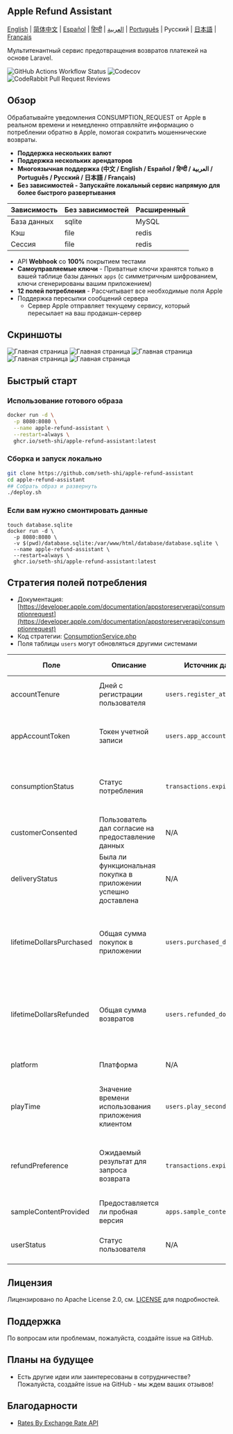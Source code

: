 
## Apple Refund Assistant

[English](./README.md) | [简体中文](./README.zh.md) | [Español](./README.es.md) | [हिन्दी](./README.hi.md) | [العربية](./README.ar.md) | [Português](./README.pt.md) | Русский | [日本語](./README.ja.md) | [Français](./README.fr.md)

Мультитенантный сервис предотвращения возвратов платежей на основе Laravel.

![GitHub Actions Workflow Status](https://img.shields.io/github/actions/workflow/status/seth-shi/apple-refund-assistant/laravel.yml)
![Codecov](https://img.shields.io/codecov/c/github/seth-shi/apple-refund-assistant)
![CodeRabbit Pull Request Reviews](https://img.shields.io/coderabbit/prs/github/seth-shi/apple-refund-assistant?utm_source=oss&utm_medium=github&utm_campaign=seth-shi%2Fapple-refund-assistant&labelColor=171717&color=FF570A&link=https%3A%2F%2Fcoderabbit.ai&label=CodeRabbit+Reviews)

## Обзор

Обрабатывайте уведомления CONSUMPTION_REQUEST от Apple в реальном времени и немедленно отправляйте информацию о потреблении обратно в Apple, помогая сократить мошеннические возвраты.


- **Поддержка нескольких валют**
- **Поддержка нескольких арендаторов**
- **Многоязычная поддержка (中文 / English / Español / हिन्दी / العربية / Português / Русский / 日本語 / Français)**
- **Без зависимостей - Запускайте локальный сервис напрямую для более быстрого развертывания**

| Зависимость | Без зависимостей |  Расширенный   |
|-----|--|-----|
|  База данных   | sqlite | MySQL |
|  Кэш   | file | redis  |
|   Сессия | file |  redis   |
- API **Webhook** со **100%** покрытием тестами
- **Самоуправляемые ключи** - Приватные ключи хранятся только в вашей таблице базы данных `apps` (с симметричным шифрованием, ключи сгенерированы вашим приложением)
- **12 полей потребления** - Рассчитывает все необходимые поля Apple
- Поддержка пересылки сообщений сервера
  - Сервер Apple отправляет текущему сервису, который пересылает на ваш продакшн-сервер

 
## Скриншоты
![Главная страница](assets/0.png)
![Главная страница](assets/1.png)
![Главная страница](assets/2.png)
![Главная страница](assets/3.png)
![Главная страница](assets/4.png)


## Быстрый старт
### Использование готового образа
```bash
docker run -d \
  -p 8080:8080 \
  --name apple-refund-assistant \
  --restart=always \
  ghcr.io/seth-shi/apple-refund-assistant:latest
```


### Сборка и запуск локально
```bash
git clone https://github.com/seth-shi/apple-refund-assistant
cd apple-refund-assistant
## Собрать образ и развернуть
./deploy.sh
```

### Если вам нужно смонтировать данные
```
touch database.sqlite
docker run -d \
  -p 8080:8080 \
  -v $(pwd)/database.sqlite:/var/www/html/database/database.sqlite \
  --name apple-refund-assistant \
  --restart=always \
  ghcr.io/seth-shi/apple-refund-assistant:latest
```

## Стратегия полей потребления
* Документация: [https://developer.apple.com/documentation/appstoreserverapi/consumptionrequest](https://developer.apple.com/documentation/appstoreserverapi/consumptionrequest)
* Код стратегии: [ConsumptionService.php](./app/Services/ConsumptionService.php) 
* Поля таблицы `users` могут обновляться другими системами

| Поле                       | Описание                | Источник данных                          | Правило расчета                                                                                           |
|--------------------------|-------------------|--------------------------------|------------------------------------------------------------------------------------------------|
| accountTenure            | Дней с регистрации пользователя            | `users.register_at`            | Текущее время минус время регистрации                                                                                     |
| appAccountToken          | Токен учетной записи          | `users.app_account_token`      | [Должен передаваться при создании заказа клиентом](https://developer.apple.com/documentation/StoreKit/Transaction/appAccountToken) |
| consumptionStatus        | Статус потребления              | `transactions.expiration_date` | Сравнить с текущим временем, вернуть потреблено, если истек                                                                              |
| customerConsented        | Пользователь дал согласие на предоставление данных          | N/A                              | Жестко закодировано `true`                                                                                       |
| deliveryStatus           | Была ли функциональная покупка в приложении успешно доставлена | N/A                              | Жестко закодировано `0` (нормальная доставка)                                                                                    |
| lifetimeDollarsPurchased | Общая сумма покупок в приложении             | `users.purchased_dollars`      | Накапливается на основе событий транзакций Apple, или вы можете накапливать вручную                                                                        |
| lifetimeDollarsRefunded  | Общая сумма возвратов             | `users.refunded_dollars`       | Накапливается на основе событий возврата Apple, или вы можете накапливать вручную                                                                        |
| platform                 | Платформа                | N/A                              | Жестко закодировано `1` (apple)                                                                                   |
| playTime                 | Значение времени использования приложения клиентом        | `users.play_seconds`           | Ваша система должна поддерживать обновление этого поля, иначе это `0`                                                                          |
| refundPreference         | Ожидаемый результат для запроса возврата         | `transactions.expiration_date` | Сравнить с текущим временем, предпочесть отклонить возврат, если истек                                                                             |
| sampleContentProvided    | Предоставляется ли пробная версия            | `apps.sample_content_provided` | Настроить при создании приложения                                                                                      |
| userStatus               | Статус пользователя              | N/A                              | Жестко закодировано `1` (обычный пользователь)                                                                                   |



## Лицензия

Лицензировано по Apache License 2.0, см. [LICENSE](./LICENSE) для подробностей.

## Поддержка

По вопросам или проблемам, пожалуйста, создайте issue на GitHub.

## Планы на будущее
- Есть другие идеи или заинтересованы в сотрудничестве? Пожалуйста, создайте issue на GitHub - мы ждем ваших отзывов!

## Благодарности
* [Rates By Exchange Rate API](https://www.exchangerate-api.com)

